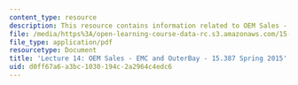 ```yaml
---
content_type: resource
description: This resource contains information related to OEM Sales - EMC and OuterBay.
file: /media/https%3A/open-learning-course-data-rc.s3.amazonaws.com/15-387-entrepreneurial-sales-spring-2015/d0ff67a6a3bc1030194c2a2964c4edc6_MIT15_387S15_Lecture14.pdf
file_type: application/pdf
resourcetype: Document
title: 'Lecture 14: OEM Sales - EMC and OuterBay - 15.387 Spring 2015'
uid: d0ff67a6-a3bc-1030-194c-2a2964c4edc6
---
```

